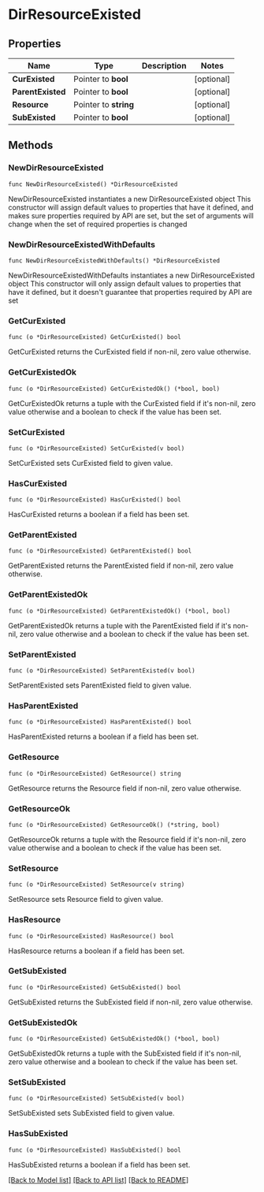# DirResourceExisted

## Properties

Name | Type | Description | Notes
------------ | ------------- | ------------- | -------------
**CurExisted** | Pointer to **bool** |  | [optional] 
**ParentExisted** | Pointer to **bool** |  | [optional] 
**Resource** | Pointer to **string** |  | [optional] 
**SubExisted** | Pointer to **bool** |  | [optional] 

## Methods

### NewDirResourceExisted

`func NewDirResourceExisted() *DirResourceExisted`

NewDirResourceExisted instantiates a new DirResourceExisted object
This constructor will assign default values to properties that have it defined,
and makes sure properties required by API are set, but the set of arguments
will change when the set of required properties is changed

### NewDirResourceExistedWithDefaults

`func NewDirResourceExistedWithDefaults() *DirResourceExisted`

NewDirResourceExistedWithDefaults instantiates a new DirResourceExisted object
This constructor will only assign default values to properties that have it defined,
but it doesn't guarantee that properties required by API are set

### GetCurExisted

`func (o *DirResourceExisted) GetCurExisted() bool`

GetCurExisted returns the CurExisted field if non-nil, zero value otherwise.

### GetCurExistedOk

`func (o *DirResourceExisted) GetCurExistedOk() (*bool, bool)`

GetCurExistedOk returns a tuple with the CurExisted field if it's non-nil, zero value otherwise
and a boolean to check if the value has been set.

### SetCurExisted

`func (o *DirResourceExisted) SetCurExisted(v bool)`

SetCurExisted sets CurExisted field to given value.

### HasCurExisted

`func (o *DirResourceExisted) HasCurExisted() bool`

HasCurExisted returns a boolean if a field has been set.

### GetParentExisted

`func (o *DirResourceExisted) GetParentExisted() bool`

GetParentExisted returns the ParentExisted field if non-nil, zero value otherwise.

### GetParentExistedOk

`func (o *DirResourceExisted) GetParentExistedOk() (*bool, bool)`

GetParentExistedOk returns a tuple with the ParentExisted field if it's non-nil, zero value otherwise
and a boolean to check if the value has been set.

### SetParentExisted

`func (o *DirResourceExisted) SetParentExisted(v bool)`

SetParentExisted sets ParentExisted field to given value.

### HasParentExisted

`func (o *DirResourceExisted) HasParentExisted() bool`

HasParentExisted returns a boolean if a field has been set.

### GetResource

`func (o *DirResourceExisted) GetResource() string`

GetResource returns the Resource field if non-nil, zero value otherwise.

### GetResourceOk

`func (o *DirResourceExisted) GetResourceOk() (*string, bool)`

GetResourceOk returns a tuple with the Resource field if it's non-nil, zero value otherwise
and a boolean to check if the value has been set.

### SetResource

`func (o *DirResourceExisted) SetResource(v string)`

SetResource sets Resource field to given value.

### HasResource

`func (o *DirResourceExisted) HasResource() bool`

HasResource returns a boolean if a field has been set.

### GetSubExisted

`func (o *DirResourceExisted) GetSubExisted() bool`

GetSubExisted returns the SubExisted field if non-nil, zero value otherwise.

### GetSubExistedOk

`func (o *DirResourceExisted) GetSubExistedOk() (*bool, bool)`

GetSubExistedOk returns a tuple with the SubExisted field if it's non-nil, zero value otherwise
and a boolean to check if the value has been set.

### SetSubExisted

`func (o *DirResourceExisted) SetSubExisted(v bool)`

SetSubExisted sets SubExisted field to given value.

### HasSubExisted

`func (o *DirResourceExisted) HasSubExisted() bool`

HasSubExisted returns a boolean if a field has been set.


[[Back to Model list]](../README.md#documentation-for-models) [[Back to API list]](../README.md#documentation-for-api-endpoints) [[Back to README]](../README.md)


